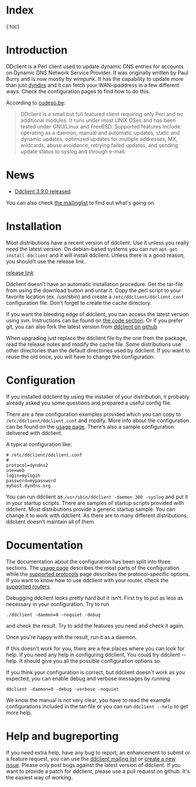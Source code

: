 <!-- 

Ddclient is a Perl client used to update dynamic DNS entries for accounts on 'Dynamic DNS Network Services' free DNS service. It currently supports a lot of different routers and a few different services.

[[project_screenshots]]
[[project_admins]]
[[download_button]]

Other instuctions on how to use the wiki syntax can be found on https://sourceforge.net/p/necessitas/wiki/markdown_syntax/ 

 -->
 <!--
# Project for rent
Unfortunatly I (wimpunk) don't have any spare time to work on this project.  If there's anyone out there willing to help me and eventually tak over this project, pleas let it know at [the mailing list](https://sourceforge.net/p/ddclient/mailman/message/36589979/)
-->

# Index
{:toc}

<!--
# Important notice
There are a few changes coming.

* Because of some recent personal changes I'm not having enough time to work on this project any more.  There are only some obvious bugreports which get solved quickly but others stay there forever.
* Dyndns decided to change their business model and [they stopped offering free account](http://www.dyndnscommunity.com/questions/21580/from-dyn-what-happened-to-free-accounts.html).  It made me decide to make dyndns less important for ddclient.
* Sourceforge [decided to retire the hosted apps](http://sourceforge.net/blog/hosted-apps-migration-update/) which means this trac environment will come to an end.  A backup of the old trac can be found on http://ddclient.tisnix.be but all usefull data will be moved to the new environment.
-->

# Introduction

DDclient is a Perl client used to update dynamic DNS entries for accounts on Dynamic DNS Network Service Provider. It was originally written by Paul Burry and is now mostly by wimpunk.  It has the capability to update more than just [dyndns](http://www.dyndns.com) and it can fetch your WAN-ipaddress in a few different ways. Check the configuration pages to find how to do this.

According to [cudeso.be](http://linux.cudeso.be/linuxdoc/ddclient.php):
> DDclient is a small but full featured client requiring only Perl and no additional modules. It runs under most UNIX OSes and has been tested under GNU/Linux and FreeBSD. Supported features include: operating as a daemon, manual and automatic updates, static and dynamic updates, optimized updates for multiple addresses, MX, wildcards, abuse avoidance, retrying failed updates, and sending update status to syslog and through e-mail.

# News

 * [Ddclient 3.9.0 released](https://github.com/ddclient/ddclient/releases/tag/v3.9.0)

You can also check [the mailinglist](https://sourceforge.net/p/ddclient/mailman/message/36589979/) to find out what's going on.

# Installation
Most distributions have a recent version of ddclient.  Use it unless you really need the latest version. On debian-based systems you can run ``apt-get install ddclient`` and it will install ddclient.  Unless there is a good reason, you should't use the release link.

[release link](https://github.com/ddclient/ddclient/releases)

Ddclient doesn't have an automatic installation procedure. Get the tar-file from using the download button and untar it. Copy the perl script to your favorite location (ex. /usr/sbin)
and create a ``/etc/ddclient/ddclient.conf`` configuration file. Don't forget to create the cache directory.

If you want the bleeding edge of ddclient, you can access the latest version using svn. Instructions can be found on [the code section](/p/ddclient/code/). Or if you prefer git, you can also fork the latest version from [ddclient on github](https://github.com/ddclient/ddclient)

When upgrading just replace the ddclient file by the one from the package, read the release notes and modify the cache file.  Some distributions use other directories than the default directories used by ddclient.  If you want to reuse the old once, you will have to change the configuration.

# Configuration
<!-- this should be moved to a separate wiki page -->
If you installed ddclient by using the installer of your distribution, it probably already asked you some questions and prepared a useful config file.

There are a few configuration examples provided which you can copy to ``/etc/ddclient/ddclient.conf`` and modify. More info about the configuration can be found on the [usage page](usage). There's also a sample configuration delivered with ddclient.

A typical configuration like:

    # /etc/ddclient/ddclient.conf
    #
    protocol=dyndns2
    use=web
    login=mylogin
    password=mypassword
    myhost.dyndns.org

You can run ddclient as ``/usr/sbin/ddclient -daemon 300 -syslog`` and put it in your startup scripts. There are samples of startup scripts provided with ddclient.  Most distributions provide a generic startup sample.  You can change it to work with ddclient.  As there are to many different distributions, ddclient doesn't maintain all of them. 

# Documentation
<!-- keep it shorter on this place -->
The documentation about the configuration has been split into three sections.  The [usage page](usage) describes the most parts of the configuration while the [supported protocols](protocols) page describes the protocol-specific options. If you want to know how to use ddclient with your router, check the [supported routers](routers).

Debugging ddclient looks pretty hard but it isn't. First try to put as less as necessary in your configuration. Try to run

    ./ddclient -daemon=0 -noquiet -debug 

and check the result. Try to add the features you need and check it again.

Once you're happy with the result, run it as a daemon.

If this doesn't work for you, there are a few places where you can look for help. If you need any help in configuring ddclient,
You could try ddclient --help. It should give you all the possible configuration options so.

If you think your configuration is correct, but ddclient doesn't work as you expected, you can enable debug and verbose messages by running

    ddclient -daemon=0 -debug -verbose -noquiet

We know the manual is not very clear, you have to read the example configurations included in the tar-file or you can run ``ddclient --help`` to get more help.

# Help and bugreporting
If you need extra help, have any bug to report, an enhancement to submit or a feature request, you can use the [ddclient mailing list](https://lists.sourceforge.net/lists/listinfo/ddclient-support) or [create a new issue](https://github.com/ddclient/ddclient/issues/new).  Please only post bugs against the latest version of ddclient.
If you want to provide a patch for ddclient, please use a pull request on github.  It's the easiest way of working.
